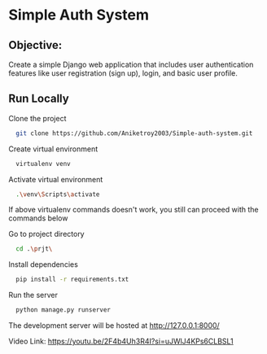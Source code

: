 
# Simple Auth System




## Objective:



Create a simple Django web application that includes user authentication features like user registration (sign up), login, and basic user profile.

## Run Locally

Clone the project

```bash
  git clone https://github.com/Aniketroy2003/Simple-auth-system.git
```

Create virtual environment

```bash
  virtualenv venv
```


Activate virtual environment

```bash
  .\venv\Scripts\activate
```

If above virtualenv commands doesn't work, you still can proceed with the commands below

Go to project directory

```bash
  cd .\prjt\
```

Install dependencies

```bash
  pip install -r requirements.txt
```

Run the server

```bash
  python manage.py runserver
```

The development server will be hosted at http://127.0.0.1:8000/   



Video Link: https://youtu.be/2F4b4Uh3R4I?si=uJWlJ4KPs6CLBSL1
